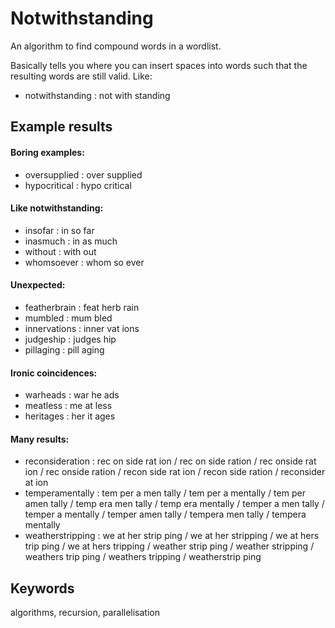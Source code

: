 # Notwithstanding
An algorithm to find compound words in a wordlist.

Basically tells you where you can insert spaces into words such that the resulting words are still valid. Like:
- notwithstanding : not with standing

## Example results
#### Boring examples:
- oversupplied : over supplied
- hypocritical : hypo critical
#### Like notwithstanding:
- insofar : in so far
- inasmuch : in as much
- without : with out
- whomsoever : whom so ever
#### Unexpected:
- featherbrain : feat herb rain
- mumbled : mum bled
- innervations : inner vat ions
- judgeship : judges hip
- pillaging : pill aging
#### Ironic coincidences:
- warheads : war he ads
- meatless : me at less
- heritages : her it ages
#### Many results:
- reconsideration : rec on side rat ion / rec on side ration / rec onside rat ion / rec onside ration / recon side rat ion / recon side ration / reconsider at ion
- temperamentally : tem per a men tally / tem per a mentally / tem per amen tally / temp era men tally / temp era mentally / temper a men tally / temper a mentally / temper amen tally / tempera men tally / tempera mentally
- weatherstripping : we at her strip ping / we at her stripping / we at hers trip ping / we at hers tripping / weather strip ping / weather stripping / weathers trip ping / weathers tripping / weatherstrip ping


## Keywords
algorithms, recursion, parallelisation
